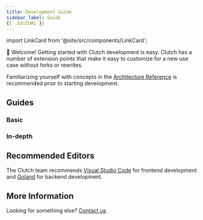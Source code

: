 ```yaml
---
title: Development Guide
sidebar_label: Guide
{{ .EditURL }}
---
```


import LinkCard from '@site/src/components/LinkCard';

:wave: Welcome! Getting started with Clutch development is easy. Clutch has a number of extension points that make it easy to customize for a new use case without forks or rewrites.

Familiarizing yourself with concepts in the [Architecture Reference](/docs/about/architecture) is recommended prior to starting development.

## Guides

### Basic

<LinkCard title="Custom Gateway" description="Create a customized instance of Clutch in your own repository with private or custom extensions." to="/docs/development/custom-gateway" />
<LinkCard title="Feature Development" description="See how to take a feature from idea to implementation across the frontend and backend." to="/docs/development/feature" />

### In-depth

<LinkCard title="API Definitions" description="Define API endpoints and objects plus backend config in Protobuf and generate the corresponding backend code." to="/docs/development/api" />
<LinkCard title="Frontend" description="Develop new features and workflows using React that users can interact with from the web UI." to="/docs/development/frontend/overview" />
<LinkCard title="Backend" description="Integrate with other systems, execute tasks, and store data." to="/docs/development/backend" />

## Recommended Editors

The Clutch team recommends [Visual Studio Code](https://code.visualstudio.com/) for frontend development and [Goland](https://www.jetbrains.com/go/) for backend development.

## More Information

Looking for something else? [Contact us](/docs/community).
